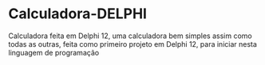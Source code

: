 # Calculadora-DELPHI
 
Calculadora feita em Delphi 12, uma calculadora bem simples assim como todas as outras, feita como primeiro projeto em Delphi 12, para iniciar nesta linguagem de programação
